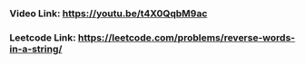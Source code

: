 ### Video Link: https://youtu.be/t4X0QqbM9ac
### Leetcode Link: https://leetcode.com/problems/reverse-words-in-a-string/
